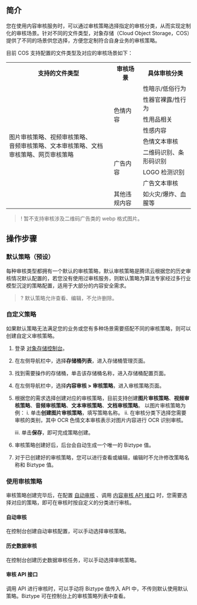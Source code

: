 ## 简介

您在使用内容审核服务时，可以通过审核策略选择指定的审核分类，从而实现定制化的审核场景。针对不同的文件类型，对象存储（Cloud Object Storage，COS）提供了不同的场景供您选择，方便您定制符合自身业务的审核策略。

目前 COS 支持配置的文件类型及对应的审核场景如下：

<table>
   <tr>
      <th>支持的文件类型</td>
      <th>审核场景</td>
      <th>具体审核分类</td>
   </tr>
   <tr>
      <td rowspan="9">图片审核策略、视频审核策略、<br>音频审核策略、文本审核策略、文档审核策略、网页审核策略</td>
      <td rowspan="5">色情内容</td>
      <td>性暗示/低俗行为</td>
   </tr>
   <tr>
      <td>性器官裸露/性行为</td>
   </tr>
   <tr>
      <td>性用品相关</td>
   </tr>
   <tr>
      <td>性感内容</td>
   </tr>
   <tr>
      <td>色情文本审核</td>
   </tr>
   <tr>
      <td rowspan="3">广告内容</td>
      <td>二维码识别、条形码识别</td>
   </tr>
   <tr>
      <td>LOGO 检测识别</td>
   </tr>
   <tr>
      <td>广告文本审核</td>
   </tr>
   <tr>
      <td>其他违规内容</td>
      <td>如火灾/爆炸、血腥等</td>
   </tr>
</table>


>! 暂不支持审核涉及二维码广告类的 webp 格式图片。
>

## 操作步骤

### 默认策略（预设）

每种审核类型都拥有一个默认的审核策略，默认审核策略是腾讯云根据您的历史审核情况默认配置的，若您没有使用过审核服务，则默认策略为算法专家经过多行业模型沉淀的策略配置，适用于大部分的内容安全需求。

>? 默认策略允许查看、编辑，不允许删除。
>

### 自定义策略

如果默认策略无法满足您的业务或您有多种场景需要搭配不同的审核策略，则可以创建自定义审核策略。

1. 登录 [对象存储控制台](https://console.cloud.tencent.com/cos5)。
2. 在左侧导航栏中，选择**存储桶列表**，进入存储桶管理页面。
3. 找到需要操作的存储桶，单击该存储桶名称，进入存储桶配置页面。
4. 在左侧导航栏中，选择**内容审核 > 审核策略**，进入审核策略页面。
5. 根据您的需求选择创建对应的审核策略，目前支持创建**图片审核策略**、**视频审核策略**、**音频审核策略**、**文本审核策略**、**文档审核策略**。
    以图片审核策略为例：
    i. 单击**创建图片审核策略**，填写策略名称。
    ii. 在审核分类下选择您需要审核的类别，其中 OCR 色情文本审核表示对图片内容进行 OCR 识别审核。

    iii. 单击**保存**，即可完成策略创建。
6. 审核策略创建好后，后台会自动生成一个唯一的 Biztype 值。
7. 对于已创建好的审核策略，您可以进行查看或编辑，编辑时不允许修改策略名称和 Biztype 值。

### 使用审核策略

审核策略创建完毕后，在配置 [自动审核](https://cloud.tencent.com/document/product/436/47247) 、调用 [内容审核 API 接口](https://www.tencentcloud.com/document/product/436/48186) 时，您需要选择对应的策略，即可在审核时按自定义的分类进行审核。

#### 自动审核

在控制台创建自动审核配置，可以手动选择审核策略。


#### 历史数据审核

在控制台创建历史数据审核任务，可以手动选择审核策略。


#### 审核 API 接口

调用 API 进行审核时，可以手动将 Biztype 值传入 API 中，不传则默认使用默认策略。Biztype 可在控制台上的审核策略列表中查看。

